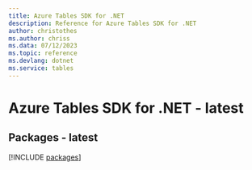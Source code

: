 ```yaml
---
title: Azure Tables SDK for .NET
description: Reference for Azure Tables SDK for .NET
author: christothes
ms.author: chriss
ms.data: 07/12/2023
ms.topic: reference
ms.devlang: dotnet
ms.service: tables
---
```

# Azure Tables SDK for .NET - latest
## Packages - latest
[!INCLUDE [packages](tables-index.md)]